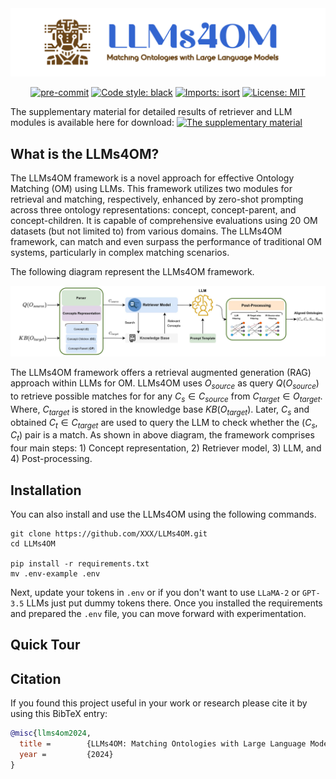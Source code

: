 <div align="center">
 <img src="images/logo.png"/>
</div>

<div align="center">


[![pre-commit](https://img.shields.io/badge/pre--commit-enabled-brightgreen?logo=pre-commit)](https://github.com/pre-commit/pre-commit)
[![Code style: black](https://img.shields.io/badge/code%20style-black-000000.svg)](https://github.com/psf/black)
[![Imports: isort](https://img.shields.io/badge/%20imports-isort-%231674b1?style=flat&labelColor=ef8336)](https://pycqa.github.io/isort/)
[![License: MIT](https://img.shields.io/badge/License-MIT-yellow.svg)](https://opensource.org/licenses/MIT)
</div>

The supplementary material for detailed results of retriever and LLM modules is available here for download: [![The supplementary material](https://img.shields.io/badge/Download%20AS%20pdf-EF3939?style=badge&logo=adobeacrobatreader&logoColor=white&color=black&labelColor=ec1c24)](docs/LLMs4OM_Supplementary_Material.pdf)

## What is the LLMs4OM?

The LLMs4OM framework is a novel approach for effective Ontology Matching (OM) using LLMs. This framework utilizes two modules for retrieval and matching, respectively, enhanced by zero-shot prompting across three ontology representations: concept, concept-parent, and concept-children.  It is capable of comprehensive evaluations using 20 OM datasets (but not limited to) from various domains. The LLMs4OM framework, can match and even surpass the performance of traditional OM systems, particularly in complex matching scenarios.

The following diagram represent the LLMs4OM framework.
<div align="center">
 <img src="images/LLMs4OM.jpg"/>
</div>

The LLMs4OM framework offers a retrieval augmented generation (RAG) approach within LLMs for OM. LLMs4OM uses $O_{source}$ as query $Q(O_{source})$ to retrieve possible matches for for any $C_s \in C_{source}$ from $C_{target} \in O_{target}$. Where, $C_{target}$ is stored in the knowledge base $KB(O_{target})$. Later, $C_{s}$ and obtained $C_t \in C_{target}$ are used to query the LLM to check whether the $(C_s, C_t)$ pair is a match. As shown in above diagram, the framework comprises four main steps: 1) Concept representation, 2) Retriever model, 3) LLM, and 4) Post-processing.

## Installation

You can also install and use the LLMs4OM using the following commands.
```
git clone https://github.com/XXX/LLMs4OM.git
cd LLMs4OM

pip install -r requirements.txt
mv .env-example .env
```
Next, update your tokens in `.env` or if you don't want to use `LLaMA-2` or `GPT-3.5` LLMs just put dummy tokens there.
Once you installed the requirements and prepared the `.env` file, you can move forward with experimentation.

## Quick Tour


## Citation
If you found this project useful in your work or research please cite it by using this BibTeX entry:
```bibtex
@misc{llms4om2024,
  title =        {LLMs4OM: Matching Ontologies with Large Language Models},
  year =         {2024}
}
```
